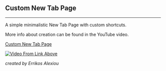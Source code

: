 ## Custom New Tab Page
---

A simple minimalistic New Tab Page with custom shortcuts.

More info about creation can be found in the YouTube video.

[Custom New Tab Page](https://youtu.be/dCZo8mhW5mQ "Errikos Alexiou - Custom New Tab Page")

[![Video From Link Above](https://i9.ytimg.com/vi_webp/dCZo8mhW5mQ/maxresdefault.webp?sqp=CMifzZwG&rs=AOn4CLBNP1nDIozvl9vUZ1LipamrKAWGyA)](https://youtu.be/dCZo8mhW5mQ)


_created by Errikos Alexiou_
